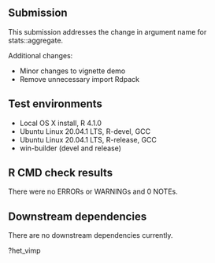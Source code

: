 ## Submission

This submission addresses the change in argument name for stats::aggregate.

Additional changes:
* Minor changes to vignette demo
* Remove unnecessary import Rdpack

## Test environments
* Local OS X install, R 4.1.0
* Ubuntu Linux 20.04.1 LTS, R-devel, GCC
* Ubuntu Linux 20.04.1 LTS, R-release, GCC
* win-builder (devel and release)

## R CMD check results

There were no ERRORs or WARNINGs and 0 NOTEs.

## Downstream dependencies
There are no downstream dependencies currently.

?het_vimp

